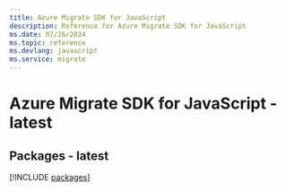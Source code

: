 ```yaml
---
title: Azure Migrate SDK for JavaScript
description: Reference for Azure Migrate SDK for JavaScript
ms.date: 07/26/2024
ms.topic: reference
ms.devlang: javascript
ms.service: migrate
---
```

# Azure Migrate SDK for JavaScript - latest
## Packages - latest
[!INCLUDE [packages](migrate-index.md)]